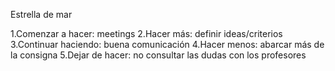 Estrella de mar

1.Comenzar a hacer: meetings
2.Hacer más: definir ideas/criterios 
3.Continuar haciendo: buena comunicación
4.Hacer menos: abarcar más de la consigna
5.Dejar de hacer: no consultar las dudas con los profesores
